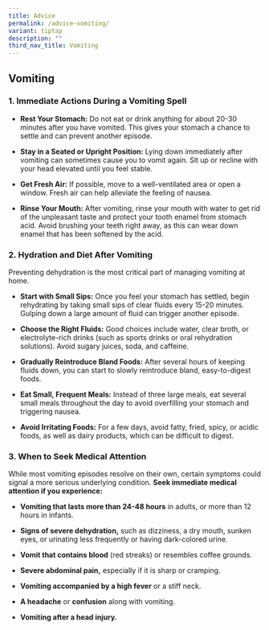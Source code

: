 ```yaml
---
title: Advice
permalink: /advice-vomiting/
variant: tiptap
description: ""
third_nav_title: Vomiting
---
```

<h2>Vomiting</h2>
<h3>1. Immediate Actions During a Vomiting Spell</h3>
<p></p>
<ul>
<li>
<p><strong>Rest Your Stomach:</strong> Do not eat or drink anything for about
20-30 minutes after you have vomited. This gives your stomach a chance
to settle and can prevent another episode.</p>
</li>
<li>
<p><strong>Stay in a Seated or Upright Position:</strong> Lying down immediately
after vomiting can sometimes cause you to vomit again. Sit up or recline
with your head elevated until you feel stable.</p>
</li>
<li>
<p><strong>Get Fresh Air:</strong> If possible, move to a well-ventilated
area or open a window. Fresh air can help alleviate the feeling of nausea.</p>
</li>
<li>
<p><strong>Rinse Your Mouth:</strong> After vomiting, rinse your mouth with
water to get rid of the unpleasant taste and protect your tooth enamel
from stomach acid. Avoid brushing your teeth right away, as this can wear
down enamel that has been softened by the acid.</p>
<p></p>
</li>
</ul>
<p></p>
<h3>2. Hydration and Diet After Vomiting</h3>
<p></p>
<p>Preventing dehydration is the most critical part of managing vomiting
at home.</p>
<ul>
<li>
<p><strong>Start with Small Sips:</strong> Once you feel your stomach has
settled, begin rehydrating by taking small sips of clear fluids every 15-20
minutes. Gulping down a large amount of fluid can trigger another episode.</p>
</li>
<li>
<p><strong>Choose the Right Fluids:</strong> Good choices include water, clear
broth, or electrolyte-rich drinks (such as sports drinks or oral rehydration
solutions). Avoid sugary juices, soda, and caffeine.</p>
</li>
<li>
<p><strong>Gradually Reintroduce Bland Foods:</strong> After several hours
of keeping fluids down, you can start to slowly reintroduce bland, easy-to-digest
foods.</p>
</li>
<li>
<p><strong>Eat Small, Frequent Meals:</strong> Instead of three large meals,
eat several small meals throughout the day to avoid overfilling your stomach
and triggering nausea.</p>
</li>
<li>
<p><strong>Avoid Irritating Foods:</strong> For a few days, avoid fatty, fried,
spicy, or acidic foods, as well as dairy products, which can be difficult
to digest.</p>
<p></p>
</li>
</ul>
<p></p>
<h3>3. When to Seek Medical Attention</h3>
<p></p>
<p>While most vomiting episodes resolve on their own, certain symptoms could
signal a more serious underlying condition. <strong>Seek immediate medical attention if you experience:</strong>
</p>
<ul>
<li>
<p><strong>Vomiting that lasts more than 24-48 hours</strong> in adults, or
more than 12 hours in infants.</p>
</li>
<li>
<p><strong>Signs of severe dehydration,</strong> such as dizziness, a dry
mouth, sunken eyes, or urinating less frequently or having dark-colored
urine.</p>
</li>
<li>
<p><strong>Vomit that contains blood</strong> (red streaks) or resembles coffee
grounds.</p>
</li>
<li>
<p><strong>Severe abdominal pain,</strong> especially if it is sharp or cramping.</p>
</li>
<li>
<p><strong>Vomiting accompanied by a high fever</strong> or a stiff neck.</p>
</li>
<li>
<p><strong>A headache</strong> or <strong>confusion</strong> along with vomiting.</p>
</li>
<li>
<p><strong>Vomiting after a head injury.</strong>
</p>
</li>
</ul>
<p></p>